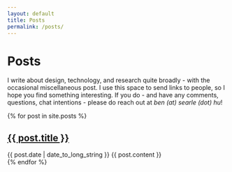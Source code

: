 ```yaml
---
layout: default
title: Posts
permalink: /posts/
---
```


# Posts

I write about design, technology, and research quite broadly - with the occasional miscellaneous post. I use this space to send links to people, so I hope you find something interesting. If you do - and have any comments, questions, chat intentions - please do reach out at *ben (at) searle (dot) hu*!

{% for post in site.posts %}
  <article>
    <h2>
      <a href="{{ post.url }}">
        {{ post.title }}
      </a>
    </h2>
    <time datetime="{{ post.date | date: "%Y-%m-%d" }}">{{ post.date | date_to_long_string }}</time>
    {{ post.content }}
  </article>
{% endfor %}